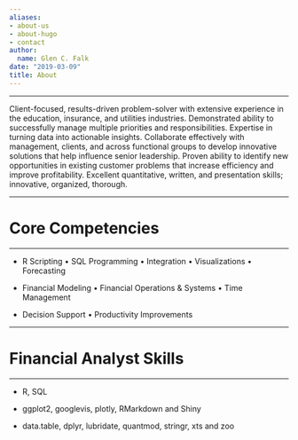 ```yaml
---
aliases:
- about-us
- about-hugo
- contact
author:
  name: Glen C. Falk
date: "2019-03-09"
title: About
---
```


--------------------------------------------------------------------------------

Client-focused, results-driven problem-solver with extensive experience in the education, insurance, and utilities industries. Demonstrated ability to successfully manage multiple priorities and responsibilities. Expertise in turning data into actionable insights. Collaborate effectively with management, clients, and across functional groups to develop innovative solutions that help influence senior leadership. Proven ability to identify new opportunities in existing customer problems that increase efficiency and improve profitability. Excellent quantitative, written, and presentation skills; innovative, organized, thorough.

--------------------------------------------------------------------------------

# Core Competencies

--------------------------------------------------------------------------------

- R Scripting • SQL Programming • Integration • Visualizations • Forecasting
  
- Financial Modeling • Financial Operations & Systems • Time Management  
  
- Decision Support • Productivity Improvements  

--------------------------------------------------------------------------------

# Financial Analyst Skills

--------------------------------------------------------------------------------

- R, SQL

- ggplot2, googlevis, plotly, RMarkdown and Shiny

- data.table, dplyr, lubridate, quantmod, stringr, xts and zoo  
